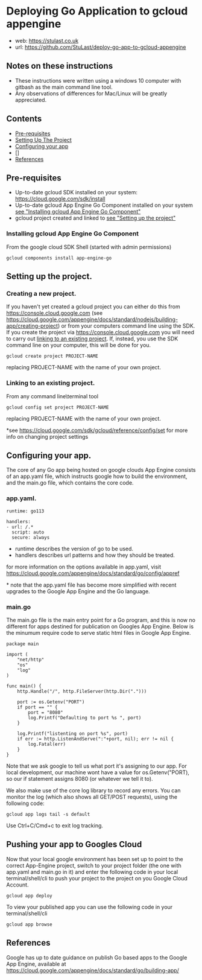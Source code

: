 
# Deploying Go Application to gcloud appengine

- web: https://stulast.co.uk
- url: https://github.com/StuLast/deploy-go-app-to-gcloud-appengine

## Notes on these instructions

- These instructions were written using a windows 10 computer with gitbash as the main command line tool.
- Any observations of differences for Mac/Linux will be greatly appreciated.

## Contents

- [Pre-requisites](pre-requisites)
- [Setting Up The Project](setting-up-the-project)
- [Configuring your app](configuring-your-app)
- []
- [References](references)

## Pre-requisites
-  Up-to-date gcloud SDK installed on your system:  https://cloud.google.com/sdk/install
-  Up-to-date gcloud App Engine Go Component installed on your system  [see "Installing gcloud App Engine Go Component"](Installing-gcloud-App-Engine-Go-Component) 
-  gcloud project created and linked to [see "Setting up the project"](setting-up-the-project)

### Installing gcloud App Engine Go Component

From the google cloud SDK Shell (started with admin permissions)

```
gcloud components install app-engine-go 
```

## Setting up the project.

### Creating a new project.

If you haven't yet created a gcloud project you can either do this from https://console.cloud.google.com  (see https://cloud.google.com/appengine/docs/standard/nodejs/building-app/creating-project) or from your computers command line using the SDK.  If you create the project via https://console.cloud.google.com you will need to carry out [linking to an existing project](linking-to-an-existing-project). If, instead, you use the SDK command line on your computer, this will be done for you.

```
gcloud create project PROJECT-NAME
```

replacing PROJECT-NAME with the name of your own project.

### Linking to an existing project.

From any command line\terminal tool

```
gcloud config set project PROJECT-NAME
```

replacing PROJECT-NAME with the name of your own project.

*see https://cloud.google.com/sdk/gcloud/reference/config/set for more info on changing project settings

## Configuring your app.

The core of any Go app being hosted on google clouds App Engine consists of an  app.yaml file, which instructs google how to build the environment, and the main.go file, which contains the core code.

### app.yaml.

```
runtime: go113

handlers:
- url: /.*
  script: auto
  secure: always
```

- runtime describes the version of go to be used.
- handlers describes url patterns and how they should be treated.

for more information on the options available in app.yaml, visit https://cloud.google.com/appengine/docs/standard/go/config/appref

\* note that the app.yaml file has become more simplified with recent upgrades to the Google App Engine and the Go language.

### main.go

The main.go file is the main entry point for a Go program, and this is now no different for apps destined for publication on Googles App Engine.  Below is the minumum require code to serve static html files in Google App Engine.

```
package main

import (
	"net/http"
	"os"
	"log"
)

func main() {
	http.Handle("/", http.FileServer(http.Dir(".")))

	port := os.Getenv("PORT")
	if port == "" {
		port = "8080"
		log.Printf("Defaulting to port %s ", port)
	}

	log.Printf("listenting on port %s", port)
	if err := http.ListenAndServe(":"+port, nil); err != nil {
		log.Fatal(err)
	}
}
```

Note that we ask google to tell us what port it's assigning to our app.  For local development, our machine wont have a value for os.Getenv("PORT), so our if statement assigns 8080 (or whatever we tell it to).

We also make use of the core log library to record any errors.  You can monitor the log (which also shows all GET/POST requests), using the following code:

```
gcloud app logs tail -s default
```

Use Ctrl+C/Cmd+c to exit log tracking.


## Pushing your app to Googles Cloud

Now that your local google environment has been set up to point to the correct App-Engine project, switch to your project folder (the one with app.yaml and main.go in it) and enter the following code in your local terminal/shell/cli to push your project to the project on you Google Cloud Account.

```
gcloud app deploy

```

To view your published app you can use the following code in your terminal/shell/cli

```
gcloud app browse
```

## References

Google has up to date guidance on publish Go based apps to the Google App Engine, available at https://cloud.google.com/appengine/docs/standard/go/building-app/




